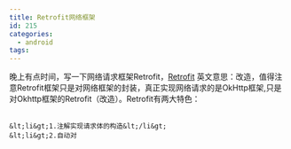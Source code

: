 ```yaml
---
title: Retrofit网络框架
id: 215
categories:
  - android
tags:
---
```


晚上有点时间，写一下网络请求框架Retrofit，[Retrofit](http://square.github.io/retrofit/) 英文意思：改造，值得注意Retrofit框架只是对网络框架的封装，真正实现网络请求的是OkHttp框架,只是对Okhttp框架的Retrofit（改造）。Retrofit有两大特色：

##  

    &lt;li&gt;1.注解实现请求体的构造&lt;/li&gt;
    &lt;li&gt;2.自动对
    
